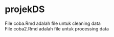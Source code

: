 # projekDS
File coba.Rmd adalah file untuk cleaning data<br>
File coba2.Rmd adalah file untuk processing data
